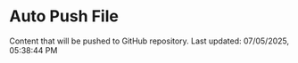 # Auto Push File

Content that will be pushed to GitHub repository.
Last updated: 07/05/2025, 05:38:44 PM